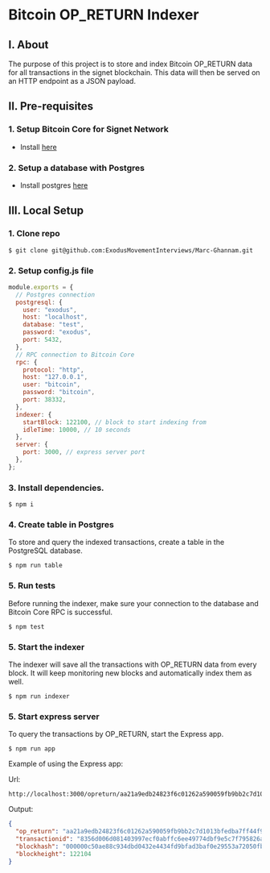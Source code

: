# Bitcoin OP_RETURN Indexer

## I. About

The purpose of this project is to store and index Bitcoin OP_RETURN data for all transactions in the signet blockchain. This data will then be served on an HTTP endpoint as a JSON payload.

## II. Pre-requisites

### 1. Setup Bitcoin Core for Signet Network

- Install [here](https://bitcoin.org/en/download)

### 2. Setup a database with Postgres

- Install postgres [here](https://www.postgresql.org/docs/)

## III. Local Setup

### 1. Clone repo

```
$ git clone git@github.com:ExodusMovementInterviews/Marc-Ghannam.git
```

### 2. Setup config.js file

```javascript
module.exports = {
  // Postgres connection
  postgresql: {
    user: "exodus",
    host: "localhost",
    database: "test",
    password: "exodus",
    port: 5432,
  },
  // RPC connection to Bitcoin Core
  rpc: {
    protocol: "http",
    host: "127.0.0.1",
    user: "bitcoin",
    password: "bitcoin",
    port: 38332,
  },
  indexer: {
    startBlock: 122100, // block to start indexing from
    idleTime: 10000, // 10 seconds
  },
  server: {
    port: 3000, // express server port
  },
};
```

### 3. Install dependencies.

```
$ npm i
```

### 4. Create table in Postgres

To store and query the indexed transactions, create a table in the PostgreSQL database.

```
$ npm run table
```

### 5. Run tests

Before running the indexer, make sure your connection to the database and Bitcoin Core RPC is successful.

```
$ npm test
```

### 5. Start the indexer

The indexer will save all the transactions with OP_RETURN data from every block. It will keep monitoring new blocks and automatically index them as well.

```
$ npm run indexer
```

### 5. Start express server

To query the transactions by OP_RETURN, start the Express app.

```
$ npm run app
```

Example of using the Express app:

Url:

```
http://localhost:3000/opreturn/aa21a9edb24823f6c01262a590059fb9bb2c7d1013bfedba7ff44f95ed7ac758e689ad12
```

Output:

```json
{
  "op_return": "aa21a9edb24823f6c01262a590059fb9bb2c7d1013bfedba7ff44f95ed7ac758e689ad12",
  "transactionid": "8356d006d081403997ecf0abffc6ee49774dbf9e5c7f795826aefedb259fef95",
  "blockhash": "000000c50ae88c934dbd0432e4434fd9bfad3baf0e29553a72050fb11388d800",
  "blockheight": 122104
}
```
